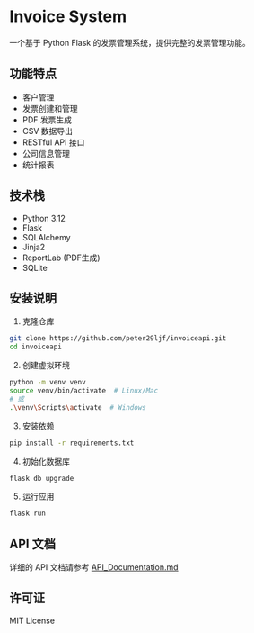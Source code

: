 # Invoice System

一个基于 Python Flask 的发票管理系统，提供完整的发票管理功能。

## 功能特点

- 客户管理
- 发票创建和管理
- PDF 发票生成
- CSV 数据导出
- RESTful API 接口
- 公司信息管理
- 统计报表

## 技术栈

- Python 3.12
- Flask
- SQLAlchemy
- Jinja2
- ReportLab (PDF生成)
- SQLite

## 安装说明

1. 克隆仓库
```bash
git clone https://github.com/peter29ljf/invoiceapi.git
cd invoiceapi
```

2. 创建虚拟环境
```bash
python -m venv venv
source venv/bin/activate  # Linux/Mac
# 或
.\venv\Scripts\activate  # Windows
```

3. 安装依赖
```bash
pip install -r requirements.txt
```

4. 初始化数据库
```bash
flask db upgrade
```

5. 运行应用
```bash
flask run
```

## API 文档

详细的 API 文档请参考 [API_Documentation.md](invoice-web/API_Documentation.md)

## 许可证

MIT License 